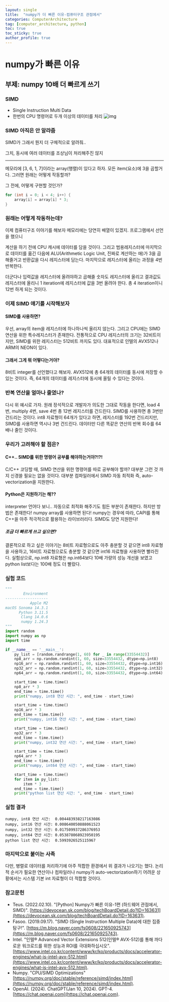 ```yaml
---
layout: single
title:  "numpy가 더 빠른 이유-컴퓨터구조 관점에서"
categories: ComputerArchitecture
tag: [computer_architecture, python]
toc: true
toc_sticky: true
author_profile: true
---
```


# numpy가 빠른 이유
## 부제: numpy 10배 더 빠르게 쓰기

### SIMD
- Single Instruction Multi Data
- 한번의 CPU 명령어로 두개 이상의 데이터를 처리
![img](https://mblogthumb-phinf.pstatic.net/MjAxOTA5MTdfMjc2/MDAxNTY4NzA2NzQ3NTky.Tp-Mq1HkScFBcrQ5maojJAEVrnqyT6lwAbg40lGLGe4g.AUwXx1sBEkV4F7EBM42ZaSnzo0RhzG6HSwDj2cW8QCgg.PNG.fs0608/FasooTechBlog_SIMD1.png?type=w800)

### SIMD 아직은 안 알랴줌
SIMD가 그래서 뭔지 더 구체적으로 알려줘..

그치, 동시에 여러 데이터를 조상님이 처리해주진 않지

---

메모리에 [3, 6, 1, 7]이라는 array(행렬)이 있다고 하자.
모든 item(요소)에 3을 곱할거다.
그러면 원래는 어떻게 작동할까?

그 전에, 어떻게 구현할 것인가?
```cpp
for (int i = 0; i < 4; i++) {
    array[i] = array[i] * 3;
}
```

### 원래는 어떻게 작동하는데?
이제 컴퓨터구조 이야기를 해보자
메모리에는 당연히 배열이 있겠지. 프로그램에서 선언을 했으니

계산을 하기 전에 CPU 캐시에 데이터를 담을 것이다.
그리고 범용레지스터에 마지막으로 데이터를 옮긴 다음에
ALU(Arithmetic Logic Unit, 진짜로 계산하는 애)가 3을 곱해줄거고
반환값을 다시 레지스터에 담는다.
마지막으로 레지스터에 올리는 과정을 4번 반복한다.

더군다나 입력값을 레지스터에 올려야하고 곱해줄 숫자도 레지스터에 올리고 결과값도 레지스터에 올리니 1 iteration에 레지스터에 값을 3번 올려야 한다.
총 4 iteration이니 12번 하게 되는 것이다.

### 이제 SIMD 얘기를 시작해보자
#### SIMD를 사용하면?
우선, array의 item을 레지스터에 하나하나씩 올리지 않는다.
그리고 CPU에는 SIMD 연산을 위한 특수레지스터가 존재한다.
전통적으로 CPU 레지스터의 크기는 32비트이지만, SIMD를 위한 레지스터는 512비트 까지도 있다.
대표적으로 인텔의 AVX512나 ARM의 NEON이 있다.

#### 그래서 그게 뭐 어떻다는거야?
8비트 integer를 선언했다고 해보자. AVX512에 총 64개의 데이터를 동시에 저장할 수 있는 것이다. 즉, 64개의 데이터를 레지스터에 동시에 올릴 수 있다는 것이다.

### 반복 연산을 얼마나 줄였나?
다시 위 예시로 가자.
원래 정석적으로 개발자가 의도한 그대로 작동을 한다면, load 4번, multiply 4번, save 4번 총 12번 레지스터를 건드린다.
SIMD를 사용하면 총 3번만 건드리는 것이다.
int8 자료형이 64개가 있다고 하면, 레지스터를 192번 건드리지만, SIMD를 사용하면 역시나 3번 건드린다.
데이터만 다른 똑같은 연산의 반복 회수를 64배나 줄인 것이다.

### 우리가 고려해야 할 점은?
#### C++.. SIMD를 위한 명령어 공부를 해야하는거야?!?!
C/C++ 코딩할 때, SIMD 연산을 위한 명령어를 따로 공부해야 할까?
대부분 그런 것 까지 신경쓸 필요는 없을 것이다. 대부분 컴파일러에서 SIMD 자동 최적화 즉, auto-vectorization을 지원한다.

#### Python은 지원하기는 해??
interpreter 언어다 보니.. 자동으로 최적화 해주기도 힘든 부분이 존재한다. 하지만 방법은 존재한다! numpy array를 사용하면 된다!
numpy는 경우에 따라, CAPI를 통해 C++을 아주 적극적으로 활용하는 라이브러리다. SIMD도 당연 지원한다!

##### 조금 더 빠르게 쓰고 싶으면?
결론적으로 하고 싶은 이야기는 8비트 자료형으로도 아주 충분할 것 같으면 int8 자료형을 사용하고, 16비트 자료형으로도 충분할 것 같으면 int16 자료형을 사용하면 빨라진다. 실험상으로, np.int8 자료형은 np.int64보다 10배 가량의 성능 개선을 보였고 python list보다는 100배 정도 더 빨랐다.

### 실험 코드
```python
"""
        Environment
-------------------
           Apple M2
macOS Sonoma 14.3.1
      Python 3.11.5
       Clang 14.0.6
       numpy 1.24.3
"""
import random
import numpy as np
import time

if __name__ == '__main__':
    py_list = [random.randrange(1, 60) for _ in range(33554432)]
    np8_arr = np.random.randint(1, 60, size=33554432, dtype=np.int8)
    np16_arr = np.random.randint(1, 60, size=33554432, dtype=np.int16)
    np32_arr = np.random.randint(1, 60, size=33554432, dtype=np.int32)
    np64_arr = np.random.randint(1, 60, size=33554432, dtype=np.int64)

    start_time = time.time()
    np8_arr * 3
    end_time = time.time()
    print("numpy, int8 연산 시간: ", end_time - start_time)

    start_time = time.time()
    np16_arr * 3
    end_time = time.time()
    print("numpy, int16 연산 시간: ", end_time - start_time)

    start_time = time.time()
    np32_arr * 3
    end_time = time.time()
    print("numpy, int32 연산 시간: ", end_time - start_time)

    start_time = time.time()
    np64_arr * 3
    end_time = time.time()
    print("numpy, int64 연산 시간: ", end_time - start_time)

    start_time = time.time()
    for item in py_list:
        item * 3
    end_time = time.time()
    print("python list 연산 시간: ", end_time - start_time)
```

### 실험 결과
```
numpy, int8 연산 시간:  0.004483938217163086
numpy, int16 연산 시간: 0.008640050888061523
numpy, int32 연산 시간: 0.017509937286376953
numpy, int64 연산 시간: 0.053878068923950195
python list 연산 시간:  0.5993926525115967
```

### 마지막으로 붙이는 사족
다만, 병렬로 데이터를 처리하기에 아주 적합한 환경에서 위 결과가 나오기는 했다. 
논리적 순서가 필요한 연산이나 컴파일러나 numpy가 auto-vectorization하기 어려운 상황에서는 시스템 기본 int 자료형이 더 적합할 것이다.

### 참고문헌
- Teus. (2022.02.10). "[Python] Numpy가 빠른 이유-1편 (하드웨어 관점에서, SIMD)". [https://devocean.sk.com/blog/techBoardDetail.do?ID=163631](https://devocean.sk.com/blog/techBoardDetail.do?ID=163631).
- Fasoo. (2019.09.17). "SIMD (Single Instruction Multiple Data)에 대한 집중탐구!". [https://m.blog.naver.com/fs0608/221650925743](https://m.blog.naver.com/fs0608/221650925743).
- Intel. "인텔® Advanced Vector Extensions 512(인텔® AVX-512)를 통해 까다로운 워크로드를 위한 성능과 ROI를 극대화하십시오". [https://www.intel.co.kr/content/www/kr/ko/products/docs/accelerator-engines/what-is-intel-avx-512.html](https://www.intel.co.kr/content/www/kr/ko/products/docs/accelerator-engines/what-is-intel-avx-512.html).
- Numpy. "CPU/SIMD Optimizations" [https://numpy.org/doc/stable/reference/simd/index.html](https://numpy.org/doc/stable/reference/simd/index.html).
- OpenAI. (2024). ChatGPT(Jan 10, 2024). GPT-4. [https://chat.openai.com](https://chat.openai.com).